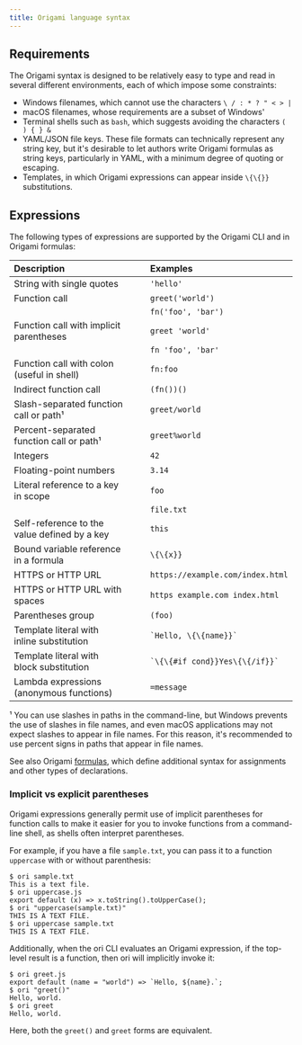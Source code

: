 ```yaml
---
title: Origami language syntax
---
```


## Requirements

The Origami syntax is designed to be relatively easy to type and read in several different environments, each of which impose some constraints:

- Windows filenames, which cannot use the characters `\ / : * ? " < > |`
- macOS filenames, whose requirements are a subset of Windows'
- Terminal shells such as `bash`, which suggests avoiding the characters `( ) { } &`
- YAML/JSON file keys. These file formats can technically represent any string key, but it's desirable to let authors write Origami formulas as string keys, particularly in YAML, with a minimum degree of quoting or escaping.
- Templates, in which Origami expressions can appear inside `\{\{}}` substitutions.

## Expressions

The following types of expressions are supported by the Origami CLI and in Origami formulas:

| Description                                  |        | Examples                           |
| :------------------------------------------- | ------ | :--------------------------------- |
| String with single quotes                    | &emsp; | `'hello'`                          |
| Function call                                |        | `greet('world')`                   |
|                                              |        | `fn('foo', 'bar')`                 |
| Function call with implicit parentheses      |        | `greet 'world'`                    |
|                                              |        | `fn 'foo', 'bar'`                  |
| Function call with colon (useful in shell)   |        | `fn:foo`                           |
| Indirect function call                       |        | `(fn())()`                         |
| Slash-separated function call or path¹       |        | `greet/world`                      |
| Percent-separated function call or path¹     |        | `greet%world`                      |
| Integers                                     |        | `42`                               |
| Floating-point numbers                       |        | `3.14`                             |
| Literal reference to a key in scope          |        | `foo`                              |
|                                              |        | `file.txt`                         |
| Self-reference to the value defined by a key |        | `this`                             |
| Bound variable reference in a formula        |        | `\{\{x}}`                          |
| HTTPS or HTTP URL                            |        | `https://example.com/index.html`   |
| HTTPS or HTTP URL with spaces                |        | `https example.com index.html`     |
| Parentheses group                            |        | `(foo)`                            |
| Template literal with inline substitution    |        | `` `Hello, \{\{name}}` ``          |
| Template literal with block substitution     |        | `` `\{\{#if cond}}Yes\{\{/if}}` `` |
| Lambda expressions (anonymous functions)     |        | `=message`                         |

¹ You can use slashes in paths in the command-line, but Windows prevents the use of slashes in file names, and even macOS applications may not expect slashes to appear in file names. For this reason, it's recommended to use percent signs in paths that appear in file names.

See also Origami [formulas](/framework/formulas.html), which define additional syntax for assignments and other types of declarations.

### Implicit vs explicit parentheses

Origami expressions generally permit use of implicit parentheses for function calls to make it easier for you to invoke functions from a command-line shell, as shells often interpret parentheses.

For example, if you have a file `sample.txt`, you can pass it to a function `uppercase` with or without parenthesis:

```console
$ ori sample.txt
This is a text file.
$ ori uppercase.js
export default (x) => x.toString().toUpperCase();
$ ori "uppercase(sample.txt)"
THIS IS A TEXT FILE.
$ ori uppercase sample.txt
THIS IS A TEXT FILE.
```

Additionally, when the ori CLI evaluates an Origami expression, if the top-level result is a function, then ori will implicitly invoke it:

```console
$ ori greet.js
export default (name = "world") => `Hello, ${name}.`;
$ ori "greet()"
Hello, world.
$ ori greet
Hello, world.
```

Here, both the `greet()` and `greet` forms are equivalent.
